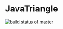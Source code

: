 # JavaTriangle

[![build status of master](https://travis-ci.org/Allo0o2a/JavaTriangle.svg?branch=master)](https://travis-ci.org/Allo0o2a/JavaTriangle)
